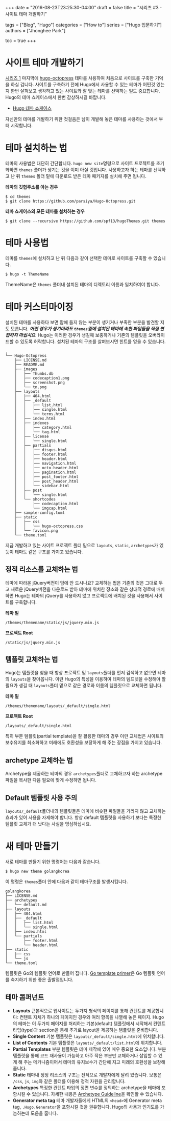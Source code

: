 +++
date = "2016-08-23T23:25:30-04:00"
draft = false
title = "시리즈 #3 - 사이트 테마 개발하기"

tags = ["Blog", "Hugo"]
categories = ["How to"]
series = ["Hugo 입문하기"]
authors = ["Jhonghee Park"]

toc = true
+++

# 사이트 테마 개발하기

[시리즈 1](/post/hugo-intro/getting-started) 마지막에 [hugo-octopress](http://themes.gohugo.io/hugo-octopress/) 테마를 사용하여 처음으로 사이트를 구축한 기억을 하실 겁니다. 사이트를 구축하기 전에 Hugo에서 사용할 수 있는 테마가 어떤것 있는지 한번 살펴보고 생각하고 있는 사이트와 잘 맞는 테마를 선택하는 일도 중요합니다. Hugo의 테마 쇼케이스에서 한번 감상하시길 바랍니다.

* [Hugo 테마 쇼케이스](http://themes.gohugo.io/)

자신만의 테마를 개발하기 위한 첫걸음은 남이 개발해 놓은 테마를 사용하는 것에서 부터 시작합니다.

# 테마 설치하는 법
테마의 사용법은 대단히 간단합니다. `hugo new site`명령으로 사이트 프로젝트를 초기화하면 `themes` 폴더가 생기는 것을 이미 아실 것입니다. 사용하고자 하는 테마를 선택하고 난 뒤 `themes` 폴더 밑에 다운로드 받은 테마 패키지를 설치해 주면 됩니다.

**테마의 깃헙주소를 아는 경우**
```
$ cd themes
$ git clone https://github.com/parsiya/Hugo-Octopress.git
```

**테마 쇼케이스의 모든 테마를 설치하는 경우**
```
$ git clone --recursive https://github.com/spf13/hugoThemes.git themes
```

# 테마 사용법
테마를 `themes`에 설치하고 난 뒤 다음과 같이 선택한 테마로 사이트를 구축할 수 있습니다.
```
$ hugo -t ThemeName
```
ThemeName은 `themes` 폴더내 설치된 테마의 디렉토리 이름과 일치하여야 합니다.

# 테마 커스터마이징
설치된 테마를 사용하다 보면 맘에 들지 않는 부분이 생기거나 부족한 부분을 발견할 지도 모릅니다. **_어떤 경우가 생기더라도 `themes`밑에 설치된 테마에 속한 파일들을 직접 편집하지 마십시요_**. Hugo는 이러한 경우가 생길때 보충하거나 기존의 템플릿을 오버라이드할 수 있도록 허락합니다. 설치된 테마의 구조를 살펴보시면 힌트를 얻을 수 있습니다.

```
.
└── Hugo-Octopress
    ├── LICENSE.md
    ├── README.md
    ├── images
    │   ├── Thumbs.db
    │   ├── codecaption1.png
    │   ├── screenshot.png
    │   └── tn.png
    ├── layouts
    │   ├── 404.html
    │   ├── _default
    │   │   ├── list.html
    │   │   ├── single.html
    │   │   └── terms.html
    │   ├── index.html
    │   ├── indexes
    │   │   ├── category.html
    │   │   └── tag.html
    │   ├── license
    │   │   └── single.html
    │   ├── partials
    │   │   ├── disqus.html
    │   │   ├── footer.html
    │   │   ├── header.html
    │   │   ├── navigation.html
    │   │   ├── octo-header.html
    │   │   ├── pagination.html
    │   │   ├── post_footer.html
    │   │   ├── post_header.html
    │   │   └── sidebar.html
    │   ├── post
    │   │   └── single.html
    │   └── shortcodes
    │       ├── codecaption.html
    │       └── imgcap.html
    ├── sample-config.toml
    ├── static
    │   ├── css
    │   │   └── hugo-octopress.css
    │   └── favicon.png
    └── theme.toml
```

지금 개발하고 있는 사이트 프로젝트 폴더 밑으로 `layouts`, `static`, `archetypes`가 있듯이 테마도 같은 구조를 가지고 있습니다.

## 정적 리소스를 교체하는 법
테마에 따라온 jQuery버전이 맘에 안 드시나요? 교체하는 법은 기존의 것은 그대로 두고 새로운 jQuery버전을 다운로드 받아 테마에 위치한 장소와 같은 상대적 경로에 배치하면 Hugo는 테마의 jQuery를 사용하지 않고 프로젝트에 배치된 것을 사용해서 사이트를 구축합니다.

**테마 밑**
```
/themes/themename/static/js/jquery.min.js
```

**프로젝트 Root**
```
/static/js/jquery.min.js
```

## 템플릿 교체하는 법
Hugo는 탬플릿을 찾을 때 항상 프로젝트 밑 `layouts`폴더를 먼저 검색하고 없으면 테마의 `layouts`을 찾아봅니다. 이런 Hugo의 특성을 이용하여 테마의 템프렛을 수정해야 할 필요가 생길 때 `layouts`폴더 밑으로 같은 경로와 이름의 템플릿으로 교체하면 됩니다.

**테마 밑**
```
/themes/themename/layouts/_default/single.html
```

**프로젝트 Root**
```
/layouts/_default/single.html
```
특히 부분 템플릿(partial template)을 잘 활용한 테마의 경우 이런 교체법은 사이트의 보수유지를 최소화하고 미래에도 호환성을 보장하게 해 주는 장점을 가지고 있습니다.

## archetype 교체하는 법
Archetype을 제공하는 테마의 경우 `archetypes`폴더로 교체하고자 하는 archetype 파일을 복사한 다음 필요에 맞게 수정하면 됩니다.

## Default 템플릿 사용 주의
`layouts/_default`폴더내의 템플릿들은 테마에 비슷한 파일들을 가리지 않고 교체하는 효과가 있어 사용을 자제해야 합니다. 항상 default 템플릿을 사용하기 보다는 특정한 템플릿 교체가 더 낫다는 사실을 명심하십시요.

# 새 테마 만들기
새로 테마를 만들기 위한 명령어는 다음과 같습니다.
```
$ hugo new theme golangkorea
```
이 명령은 `themes`폴더 안에 다음과 같이 테마구조를 발생시킵니다.
```
golangkorea
├── LICENSE.md
├── archetypes
│   └── default.md
├── layouts
│   ├── 404.html
│   ├── _default
│   │   ├── list.html
│   │   └── single.html
│   ├── index.html
│   └── partials
│       ├── footer.html
│       └── header.html
├── static
│   ├── css
│   └── js
└── theme.toml
```
템플릿은 Go의 템플릿 언어로 만들어 집니다. [Go template primer](https://gohugo.io/layout/go-templates/)은 Go 템플릿 언어를 숙지하기 위한 좋은 출발점입니다.

## 테마 콤퍼넌트

* **Layouts** 근본적으로 웹사이트는 두가지 형식의 페이지를 통해 컨텐트를 제공합니다: 컨텐트 자체가 하나의 페이지인 경우와 여러 항목을 나열해 놓은 페이지. Hugo의 테마는 이 두가지 페이지를 처리하는 기본(default) 템플릿에서 시작해서 컨텐트 타입(type)과 section을 통해 추가로 layout을 제공하는 템플릿을 준비합니다.
* **Single Content** 기본 템플릿은 `layouts/_default/single.html`에 위치합니다.
* **List of Contents** 기본 템플릿은 `layouts/_default/list.html`에 위치합니다.
* **Partial Templates** 부분 템플릿은 테마 제작에 있어 매우 중요한 요소입니다. 부분 템플릿을 통해 코드 재사용이 가능하고 아주 작은 부분만 교체하거나 삽입할 수 있게 해 주는 메카니즘이어서 테마의 유지보수가 간단해 지고 미래의 호환성을 보장해 줍니다.
* **Static** 테마내 정정 리소스의 구조는 전적으로 개발자에게 달려 있습니다. 보통은 `/css`, `js`, `img`와 같은 폴더를 이용해 정적 자원을 관리합니다.
* **Archetypes** 특정한 컨텐트 타입의 정면 변수를 정의하는 archetype을 테마에 포함시킬 수 있습니다. 자세한 내용은 [Archetype Guideline](https://gohugo.io/content/archetypes/)을 확인할 수 있습니다.
* **Generator meta tag** 테마 개발자들에게 HTML의 `<head>`에 Generator meta tag, `.Hugo.Generator`을 포함시킬 것을 권유합니다. Hugo의 사용과 인기도를 가늠하는데 도움을 줍니다.

<br/>
<br/>
